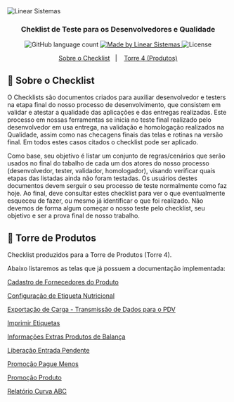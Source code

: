 <img alt="Linear Sistemas" src="https://linearsistemas.com.br/wp-content/uploads/2020/09/marca-Linear-768x301.png" />

<h3 align="center">
  Cheklist de Teste para os Desenvolvedores e Qualidade
</h3>

<p align="center">
  <img alt="GitHub language count" src="https://img.shields.io/github/languages/count/rocketseat/bootcamp-gostack-desafios?color=%2304D361">

  <a href="https://www.linearsistemas.com.br">
    <img alt="Made by Linear Sistemas" src="https://img.shields.io/badge/made%20by-Linear%20Sistemas-red">
  </a>

  <img alt="License" src="https://img.shields.io/badge/license-MIT-%2304D361">
</p>

<p align="center">
  <a href="#rocket-sobre-o-checklist">Sobre o Checklist</a>&nbsp;&nbsp;&nbsp;|&nbsp;&nbsp;&nbsp;
  <a href="#memo-torre-de-produtos">Torre 4 (Produtos)</a>
</p>

## :rocket: Sobre o Checklist

O Checklists são documentos criados para auxiliar desenvolvedor e testers na etapa final do nosso processo de desenvolvimento, que consistem em validar e atestar a qualidade das aplicações e das entregas realizadas.
Este processo em nossas ferramentas se inicia no teste final realizado pelo desenvolvedor em usa entrega, na validação e homologação realizados na Qualidade, assim como nas checagens finais das telas e rotinas na versão 
final. Em todos estes casos citados o checklist pode ser aplicado.

Como base, seu objetivo é listar um conjunto de regras/cenários que serão usados no final do tabalho de cada um dos atores do nosso processo (desenvolvedor, tester, validador, homologador), visando verificar quais etapas
das listadas ainda não foram testadas.
Os usuários destes documentos devem serguir o seu processo de teste normalmente como faz hoje. Ao final, deve consultar estes checklist para ver o que eventualmente esqueceu de fazer, ou mesmo já identificar o que foi realizado.
Não devemos de forma algum começar o nosso teste pelo checklist, seu objetivo e ser a prova final de nosso trabalho.

## :memo: Torre de Produtos

Checklist produzidos para a Torre de Produtos (Torre 4).</p>
Abaixo listaremos as telas que já possuem a documentação implementada:

<a href="CadastroFornecedores.md">Cadastro de Fornecedores do Produto</a></p>
<a href="ConfEtiquetaNutricional.md">Configuração de Etiqueta Nutricional</a></p>
<a href="ExportaCarga.md">Exportação de Carga - Transmissão de Dados para o PDV</a></p>
<a href="ImprimirEtiquetas.md">Imprimir Etiquetas</a></p>
<a href="InfoExtra.md">Informações Extras Produtos de Balança</a></p>
<a href="LiberacaoEntradaPendente.md">Liberação Entrada Pendente</a></p>
<a href="PromocaoPAgueMenos.md">Promoção Pague Menos</a></p>
<a href="PromocaoProduto.md">Promoção Produto</a></p>
<a href="RelatorioCurvaABC.md">Relatório Curva ABC</a></p>
